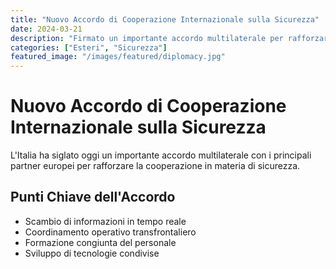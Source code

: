 ```yaml
---
title: "Nuovo Accordo di Cooperazione Internazionale sulla Sicurezza"
date: 2024-03-21
description: "Firmato un importante accordo multilaterale per rafforzare la cooperazione in materia di sicurezza e scambio di informazioni."
categories: ["Esteri", "Sicurezza"]
featured_image: "/images/featured/diplomacy.jpg"
---
```


# Nuovo Accordo di Cooperazione Internazionale sulla Sicurezza

L'Italia ha siglato oggi un importante accordo multilaterale con i principali partner europei per rafforzare la cooperazione in materia di sicurezza.

## Punti Chiave dell'Accordo

- Scambio di informazioni in tempo reale
- Coordinamento operativo transfrontaliero
- Formazione congiunta del personale
- Sviluppo di tecnologie condivise 